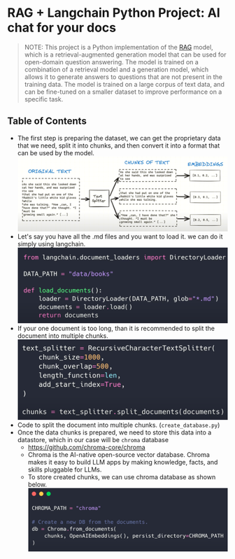 # RAG + Langchain Python Project: AI chat for your docs

>NOTE: This project is a Python implementation of the [RAG](https://arxiv.org/abs/2005.11401) model, which is a retrieval-augmented generation model that can be used for open-domain question answering. The model is trained on a combination of a retrieval model and a generation model, which allows it to generate answers to questions that are not present in the training data. The model is trained on a large corpus of text data, and can be fine-tuned on a smaller dataset to improve performance on a specific task.

## Table of Contents
- The first step is preparing the dataset, we can get the proprietary data that we need, split it into chunks, and then convert it into a format that can be used by the model.
  ![alt text](assets/preparing_dataset_1.png)
- Let's say you have all the .md files and you want to load it. we can do it simply using langchain.
  ![alt text](assets/preparing_dataset_2.png)
- If your one document is too long, than it is recommended to split the document into multiple chunks.
  ![alt text](assets/preparing_dataset_3.png)
- Code to split the document into multiple chunks. (`create_database.py`)
- Once the data chunks is prepared, we need to store this data into a datastore, which in our case will be `chroma` database
  - https://github.com/chroma-core/chroma
  - Chroma is the AI-native open-source vector database. Chroma makes it easy to build LLM apps by making knowledge, facts, and skills pluggable for LLMs.
  - To store created chunks, we can use chroma database as shown below.
  ![alt text](assets/preparing_dataset_4.png)
